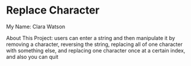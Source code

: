 # Replace Character

My Name: Clara Watson

About This Project: users can enter a  string and then manipulate it by removing a character, reversing the string, replacing all of one character with something else, and replacing one character once at a certain index, and also you can quit
